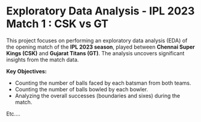 # Exploratory Data Analysis - IPL 2023 Match 1 : CSK vs GT

This project focuses on performing an exploratory data analysis (EDA) of the opening match of the **IPL 2023 season**, played between **Chennai Super Kings (CSK)** and **Gujarat Titans (GT)**. The analysis uncovers significant insights from the match data.

**Key Objectives:**

+ Counting the number of balls faced by each batsman from both teams.
+ Counting the number of balls bowled by each bowler.
+ Analyzing the overall successes (boundaries and sixes) during the match.

Etc....
